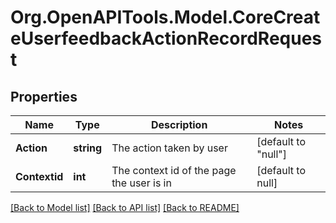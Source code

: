 # Org.OpenAPITools.Model.CoreCreateUserfeedbackActionRecordRequest

## Properties

Name | Type | Description | Notes
------------ | ------------- | ------------- | -------------
**Action** | **string** | The action taken by user | [default to "null"]
**Contextid** | **int** | The context id of the page the user is in | [default to null]

[[Back to Model list]](../README.md#documentation-for-models) [[Back to API list]](../README.md#documentation-for-api-endpoints) [[Back to README]](../README.md)

